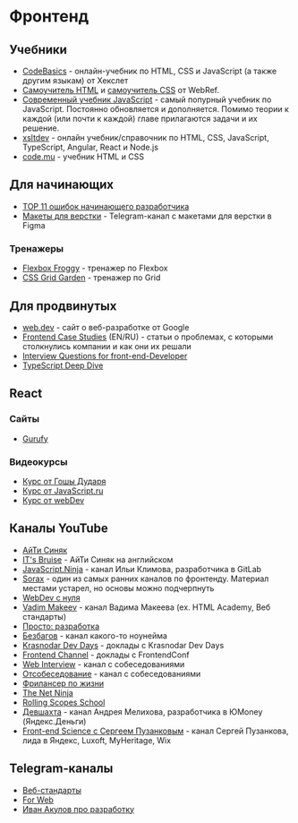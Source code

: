 # Фронтенд

## Учебники

- [CodeBasics](https://ru.code-basics.com) - онлайн-учебник по HTML, CSS и JavaScript (а также другим языкам) от Хекслет
- [Самоучитель HTML](https://webref.ru/course/html-tutorial) и [самоучитель CSS](https://webref.ru/course/css-tutorial) от WebRef.
- [Современный учебник JavaScript](https://learn.javascript.ru/) - самый попурный учебник по JavaScript. Постоянно обновляется и дополняется. Помимо теории к каждой (или почти к каждой) главе прилагаются задачи и их решение.
- [xsltdev](https://xsltdev.ru) - онлайн учебник/справочник по HTML, CSS, JavaScript, TypeScript, Angular, React и Node.js
- [code.mu](http://code.mu/ru/markup/book/prime) - учебник HTML и CSS

## Для начинающих

- [TOP 11 ошибок начинающего разработчика](https://www.youtube.com/watch?v=e7Dhr6RGJrM)
- [Макеты для верстки](https://t.me/figma2html) - Telegram-канал с макетами для верстки в Figma

### Тренажеры

- [Flexbox Froggy](https://flexboxfroggy.com) - тренажер по Flexbox
- [CSS Grid Garden](https://cssgridgarden.com) - тренажер по Grid

## Для продвинутых

- [web.dev](https://web.dev) - сайт о веб-разработке от Google
- [Frontend Case Studies](https://github.com/andrew--r/frontend-case-studies) (EN/RU) - статьи о проблемах, с которыми столкнулись компании и как они их решали 
- [Interview Questions for front-end-Developer](http://www.thatjsdude.com/interview/)
- [TypeScript Deep Dive](https://basarat.gitbook.io/typescript)

## React

### Сайты

- [Gurufy](https://gurufy.dev)

### Видеокурсы

- [Курс от Гошы Дударя](https://www.youtube.com/playlist?list=PL0lO_mIqDDFWhkCEMnLsBP51K7o78dbAJ)
- [Курс от JavaScript.ru](https://www.youtube.com/playlist?list=PLDyvV36pndZEz2unvD0a2Spv7RehBrpDO)
- [Курс от webDev](https://www.youtube.com/playlist?list=PLNkWIWHIRwMHC8qUfTzfxPuGrz4o9tmeE)

## Каналы YouTube

- [АйТи Синяк](https://www.youtube.com/channel/UClgj-KWiNaOo9H1rz1ISO6Q)
- [IT's Bruise](https://www.youtube.com/channel/UCxmwNWXYWiNMXWy3VRmfEkw) - АйТи Синяк на английском
- [JavaScript.Ninja](https://www.youtube.com/c/JavascriptNinja) - канал Ильи Климова, разработчика в GitLab
- [Sorax](https://www.youtube.com/c/artsorax) - один из самых ранних каналов по фронтенду. Материал местами устарел, но основы можно подчерпнуть
- [WebDev с нуля](https://www.youtube.com/c/itgid)
- [Vadim Makeev](https://www.youtube.com/c/pepelsbey) - канал Вадима Макеева (ex. HTML Academy, Веб стандарты)
- [Просто: разработка](https://www.youtube.com/c/%D0%9F%D1%80%D0%BE%D1%81%D1%82%D0%BE%D1%80%D0%B0%D0%B7%D1%80%D0%B0%D0%B1%D0%BE%D1%82%D0%BA%D0%B0)
- [Безбагов](https://www.youtube.com/c/%D0%91%D0%B5%D0%B7%D0%B1%D0%B0%D0%B3%D0%BE%D0%B2) - канал какого-то ноунейма
- [Krasnodar Dev Days](https://www.youtube.com/c/krddevdays) - доклады с Krasnodar Dev Days
- [Frontend Channel](https://www.youtube.com/c/FrontendChannel) - доклады с FrontendConf
- [Web Interview](https://www.youtube.com/c/WebInterview) - канал с собеседованиями
- [Отсобеседование](https://www.youtube.com/channel/UChpkp-Gr6_TEefYvKbV74bw) - канал с собеседованиями
- [Фрилансер по жизни](https://www.youtube.com/c/FreelancerLifeStyle)
- [The Net Ninja](https://www.youtube.com/c/TheNetNinja)
- [Rolling Scopes School](https://www.youtube.com/c/RollingScopesSchool)
- [Девшахта](https://www.youtube.com/c/devschacht) - канал Андрея Мелихова, разработчика в ЮMoney (Яндекс.Деньги)
- [Front-end Science c Сергеем Пузанковым](https://www.youtube.com/channel/UCmI5YBB9KJ0xLtFtgBX8rfw) - канал Сергей Пузанкова, лида в Яндекс, Luxoft, MyHeritage, Wix

## Telegram-каналы

- [Веб-стандарты](https://t.me/webstandards_ru)
- [For Web](https://t.me/forwebdev)
- [Иван Акулов про разработку](https://t.me/iamakulov_channel)
